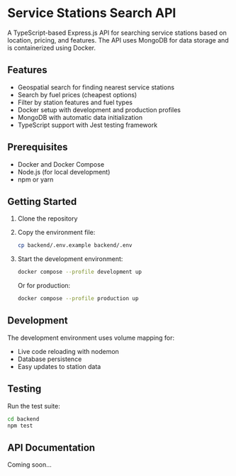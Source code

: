 # Service Stations Search API

A TypeScript-based Express.js API for searching service stations based on location, pricing, and features. The API uses MongoDB for data storage and is containerized using Docker.

## Features

- Geospatial search for finding nearest service stations
- Search by fuel prices (cheapest options)
- Filter by station features and fuel types
- Docker setup with development and production profiles
- MongoDB with automatic data initialization
- TypeScript support with Jest testing framework

## Prerequisites

- Docker and Docker Compose
- Node.js (for local development)
- npm or yarn

## Getting Started

1. Clone the repository
2. Copy the environment file:
   ```bash
   cp backend/.env.example backend/.env
   ```

3. Start the development environment:
   ```bash
   docker compose --profile development up
   ```

   Or for production:
   ```bash
   docker compose --profile production up
   ```

## Development

The development environment uses volume mapping for:
- Live code reloading with nodemon
- Database persistence
- Easy updates to station data

## Testing

Run the test suite:
```bash
cd backend
npm test
```

## API Documentation

Coming soon...
